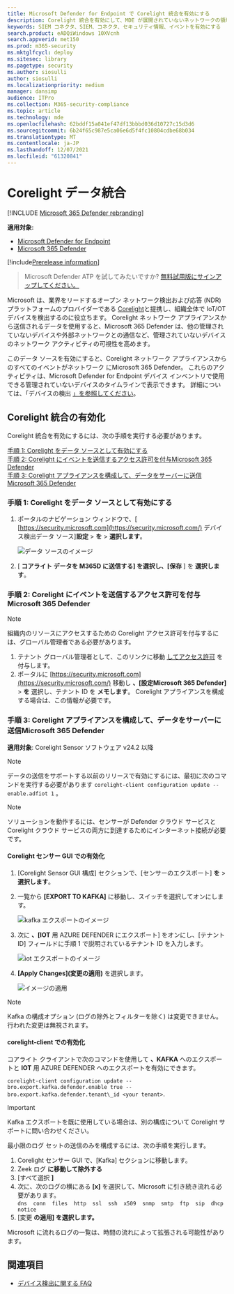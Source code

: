 ```yaml
---
title: Microsoft Defender for Endpoint で Corelight 統合を有効にする
description: Corelight 統合を有効にして、MDE が展開されていないネットワークの領域で IoT/OT デバイスに焦点を当てた可視性を得る
keywords: SIEM コネクタ、SIEM、コネクタ、セキュリティ情報、イベントを有効にする
search.product: eADQiWindows 10XVcnh
search.appverid: met150
ms.prod: m365-security
ms.mktglfcycl: deploy
ms.sitesec: library
ms.pagetype: security
ms.author: siosulli
author: siosulli
ms.localizationpriority: medium
manager: dansimp
audience: ITPro
ms.collection: M365-security-compliance
ms.topic: article
ms.technology: mde
ms.openlocfilehash: 62bddf15a041ef47df13bbbd036d10727c15d3d6
ms.sourcegitcommit: 6b24f65c987e5ca06e6d5f4fc10804cdbe68b034
ms.translationtype: MT
ms.contentlocale: ja-JP
ms.lasthandoff: 12/07/2021
ms.locfileid: "61320841"
---
```

# <a name="enable-corelight-data-integration"></a>Corelight データ統合

[!INCLUDE [Microsoft 365 Defender rebranding](../../includes/microsoft-defender.md)]

**適用対象:**

- [Microsoft Defender for Endpoint](https://go.microsoft.com/fwlink/?linkid=2154037)
- [Microsoft 365 Defender](https://go.microsoft.com/fwlink/?linkid=2118804)

[!include[Prerelease information](../../includes/prerelease.md)]

> Microsoft Defender ATP を試してみたいですか? [無料試用版にサインアップしてください。](https://signup.microsoft.com/create-account/signup?products=7f379fee-c4f9-4278-b0a1-e4c8c2fcdf7e&ru=https://aka.ms/MDEp2OpenTrial?ocid=docs-wdatp-enablesiem-abovefoldlink)

Microsoft は、業界をリードするオープン ネットワーク検出および応答 (NDR) プラットフォームのプロバイダーである [Corelight](https://corelight.com/integrations/iot-security)と提携し、組織全体で IoT/OT デバイスを検出するのに役立ちます。 Corelight ネットワーク アプライアンスから送信されるデータを使用すると、Microsoft 365 Defender は、他の管理されていないデバイスや外部ネットワークとの通信など、管理されていないデバイスのネットワーク アクティビティの可視性を高めます。

このデータ ソースを有効にすると、Corelight ネットワーク アプライアンスからのすべてのイベントがネットワーク にMicrosoft 365 Defender。 これらのアクティビティは、Microsoft Defender for Endpoint デバイス インベントリで使用できる管理されていないデバイスのタイムラインで表示できます。 詳細については、「デバイスの検出 [」を参照してください](device-discovery.md)。

## <a name="enabling-the-corelight-integration"></a>Corelight 統合の有効化

Corelight 統合を有効にするには、次の手順を実行する必要があります。

[手順 1: Corelight をデータ ソースとして有効にする](#step-1-turn-on-corelight-as-a-data-source)<br>
[手順 2: Corelight にイベントを送信するアクセス許可を付与Microsoft 365 Defender](#step-2-provide-permission-for-corelight-to-send-events-to-microsoft-365-defender)<br>
[手順 3: Corelight アプライアンスを構成して、データをサーバーに送信Microsoft 365 Defender](#step-3-configure-your-corelight-appliance-to-send-data-to-microsoft-365-defender)

### <a name="step-1-turn-on-corelight-as-a-data-source"></a>手順 1: Corelight をデータ ソースとして有効にする

1. ポータルのナビゲーション ウィンドウで、[ [https://security.microsoft.com](https://security.microsoft.com/) デバイス検出データ ソース]**設定** \> **を** \> **選択します**。

    ![データ ソースのイメージ](images/enable-corelight.png)

2. [ **コアライト データを M365D に送信する] を選択し、[保存** ] を **選択します**。

### <a name="step-2-provide-permission-for-corelight-to-send-events-to-microsoft-365-defender"></a>手順 2: Corelight にイベントを送信するアクセス許可を付与Microsoft 365 Defender

> [!NOTE]
> 組織内のリソースにアクセスするための Corelight アクセス許可を付与するには、グローバル管理者である必要があります。

1. テナント グローバル管理者として、このリンクに移動 [してアクセス許可](<https://login.microsoftonline.com/common/oauth2/authorize?prompt=consent&client_id=d8be544e-9d1a-4825-a5cb-fb447457f692&response_type=code&sso_reload=true>) を付与します。
2. ポータルに [https://security.microsoft.com](https://security.microsoft.com/) 移動し **、[設定Microsoft 365 Defender]** \> **を** 選択し、テナント ID を **メモします**。 Corelight アプライアンスを構成する場合は、この情報が必要です。

### <a name="step-3-configure-your-corelight-appliance-to-send-data-to-microsoft-365-defender"></a>手順 3: Corelight アプライアンスを構成して、データをサーバーに送信Microsoft 365 Defender

**適用対象**: Corelight Sensor ソフトウェア v24.2 以降

> [!NOTE]
> データの送信をサポートする以前のリリースで有効にするには、最初に次のコマンドを実行する必要があります `corelight-client configuration update --enable.adfiot 1` 。

> [!NOTE]
> ソリューションを動作するには、センサーが Defender クラウド サービスと Corelight クラウド サービスの両方に到達するためにインターネット接続が必要です。

#### <a name="enabling-in-the-corelight-sensor-gui"></a>Corelight センサー GUI での有効化

1. [Corelight Sensor GUI 構成] セクションで、[センサーのエクスポート] **を** \> **選択します**。
2. 一覧から **[EXPORT TO KAFKA]** に移動し、スイッチを選択してオンにします。

   ![kafka エクスポートのイメージ](images/exporttokafka.png)

3. 次に **、[IOT** 用 AZURE DEFENDER にエクスポート] をオンにし、[テナント ID] フィールドに手順 1 で説明されているテナント ID を入力します。

   ![iot エクスポートのイメージ](images/exporttodiot.png)

4. **[Apply Changes]\(変更の適用\)** を選択します。

   ![イメージの適用 ](images/corelightapply.png)

> [!NOTE]
> Kafka の構成オプション (ログの除外とフィルターを除く) は変更できません。 行われた変更は無視されます。

#### <a name="enabling-in-the-corelight-client"></a>corelight-client での有効化

コアライト クライアントで次のコマンドを使用して **、KAFKA** へのエクスポートと **IOT** 用 AZURE DEFENDER へのエクスポートを有効にできます。

`corelight-client configuration update --bro.export.kafka.defender.enable true --bro.export.kafka.defender.tenant\_id <your tenant>`.

> [!IMPORTANT]
> Kafka エクスポートを既に使用している場合は、別の構成について Corelight サポートに問い合わせください。

最小限のログ セットの送信のみを構成するには、次の手順を実行します。

1. Corelight センサー GUI で、[Kafka] セクションに移動します。
2. Zeek ログ **に移動して除外する**
3. [すべて選択 **]**
4. 次に、次のログの横にある **[x]** を選択して、Microsoft に引き続き流れる必要があります。  
    `dns  conn  files  http  ssl  ssh  x509  snmp  smtp  ftp  sip  dhcp  notice`
5. [変更 **の適用] を選択します。**

Microsoft に流れるログの一覧は、時間の流れによって拡張される可能性があります。

## <a name="see-also"></a>関連項目

- [デバイス検出に関する FAQ](device-discovery-faq.md)

